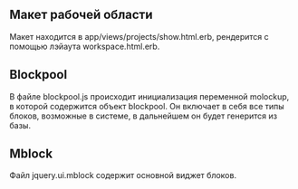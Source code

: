 Макет рабочей области
---------------------
Макет находится в app/views/projects/show.html.erb, рендерится с помощью лэйаута workspace.html.erb.

Blockpool
---------
В файле blockpool.js происходит инициализация переменной molockup, в которой содержится объект blockpool.
Он включает в себя все типы блоков, возможные в системе, в дальнейшем он будет генерится из базы.

Mblock
------
Файл jquery.ui.mblock содержит основной виджет блоков.